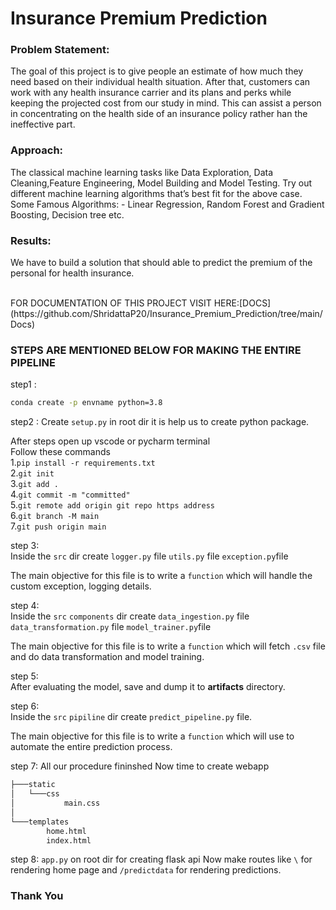 # Insurance Premium Prediction


### Problem Statement:<br>
The goal of this project is to give people an estimate of how much they need based on their individual health situation. After that, customers can work with any health insurance carrier and its plans and perks while keeping the projected cost from our study in mind. This can assist a person in concentrating on the health side of an insurance policy rather han the ineffective part.

### Approach: <br>
The classical machine learning tasks like Data Exploration, Data Cleaning,Feature Engineering, Model Building and Model Testing. Try out different machine learning algorithms that’s best fit for the above case.
Some Famous Algorithms: - Linear Regression, Random Forest and Gradient Boosting, Decision tree etc.

### Results: <br>
We have to build a solution that should able to predict the premium of the personal for health insurance.

<br>
FOR DOCUMENTATION OF THIS PROJECT VISIT HERE:[DOCS](https://github.com/ShridattaP20/Insurance_Premium_Prediction/tree/main/Docs)
<br>

### STEPS ARE MENTIONED BELOW FOR MAKING THE ENTIRE PIPELINE
step1 :
``` bash
conda create -p envname python=3.8
```
step2 :
Create ```setup.py``` in root dir it is help us to create python package.

After steps open up vscode or pycharm terminal<br>
Follow these commands<br>
1.```pip install -r requirements.txt```<br>
2.```git init```<br>
3.```git add .```<br>
4.```git commit -m "committed"```<br>
5.```git remote add origin git repo https address```<br>
6.```git branch -M main```<br>
7.```git push origin main```<br>

step 3:<br>
Inside the ```src``` dir create ```logger.py``` file ```utils.py``` file ```exception.py```file<br>

The main objective for this file is to write a ```function``` which will handle the custom exception, logging details.<br>

step 4:<br>
Inside the ```src```  ```components``` dir create ```data_ingestion.py``` file ```data_transformation.py``` file ```model_trainer.py```file<br>

The main objective for this file is to write a ```function``` which will fetch ```.csv``` file and do data transformation and model training.<br>

step 5:<br>
After evaluating the model, save and dump it to **artifacts** directory.

step 6:<br>
Inside the ```src```  ```pipiline``` dir create ```predict_pipeline.py``` file.<br>

The main objective for this file is to write a ```function``` which will use to automate the entire prediction process.<br>


step 7:
All our procedure fininshed
Now time to create webapp
```bash
├───static
│   └───css
│           main.css
│
└───templates
        home.html
        index.html
```
step 8:
```app.py``` on root dir for creating flask api
Now make routes like `\` for rendering home page and `/predictdata` for rendering predictions.

### Thank You
